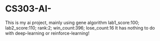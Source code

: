 # CS303-AI-
This is my ai project, mainly using gene algorithm
lab1_score:100; lab2_score:110; rank:2; win_count:396; lose_count:16
It has nothing to do with deep-learning or reinforce-learning!
